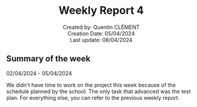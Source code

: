 <h1 align="center"> Weekly Report 4 </h1>

<p align="center">
Created by: Quentin CLÉMENT <br> Creation Date: 05/04/2024 <br> Last update: 08/04/2024
</p>

## Summary of the week

02/04/2024 - 05/04/2024

We didn't have time to work on the project this week because of the schedule planned by the school. The only task that advanced was the test plan. For everything else, you can refer to the previous weekly report.
